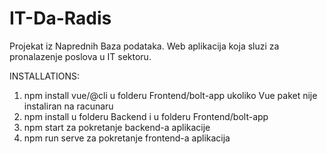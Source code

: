 # IT-Da-Radis
Projekat iz Naprednih Baza podataka. Web aplikacija koja sluzi za pronalazenje poslova u IT sektoru.


INSTALLATIONS:
1. npm install vue/@cli u folderu Frontend/bolt-app ukoliko Vue paket nije instaliran na racunaru
2. npm install u folderu Backend i u folderu Frontend/bolt-app
3. npm start za pokretanje backend-a aplikacije
4. npm run serve za pokretanje frontend-a aplikacija
